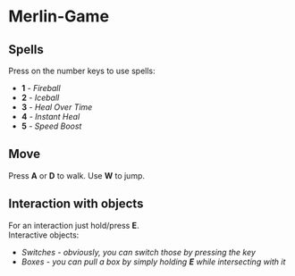 # Merlin-Game
## Spells
Press on the number keys to use spells:
  - **1** *- Fireball*
  - **2** *- Iceball*
  - **3** *- Heal Over Time*
  - **4** *- Instant Heal*
  - **5** *- Speed Boost*
## Move
Press **A** or **D** to walk. Use **W** to jump.
## Interaction with objects
For an interaction just hold/press **E**.
<br />
Interactive objects:
  - *Switches - obviously, you can switch those by pressing the key*
  - *Boxes - you can pull a box by simply holding **E** while intersecting with it*
